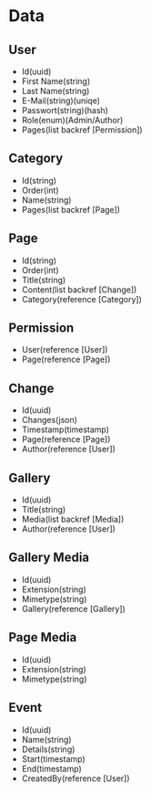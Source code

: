 # Data
## User
- Id(uuid)
- First Name(string)
- Last Name(string)
- E-Mail(string)(uniqe)
- Passwort(string)(hash)
- Role(enum)(Admin/Author)
- Pages(list backref [Permission])

## Category
- Id(string)
- Order(int)
- Name(string)
- Pages(list backref [Page])

## Page
- Id(string)
- Order(int)
- Title(string)
- Content(list backref [Change])
- Category(reference [Category])

## Permission
- User(reference [User])
- Page(reference [Page])

## Change
- Id(uuid)
- Changes(json)
- Timestamp(timestamp)
- Page(reference [Page])
- Author(reference [User])

## Gallery
- Id(uuid)
- Title(string)
- Media(list backref [Media])
- Author(reference [User])

## Gallery Media
- Id(uuid)
- Extension(string)
- Mimetype(string)
- Gallery(reference [Gallery])

## Page Media
- Id(uuid)
- Extension(string)
- Mimetype(string)

## Event
- Id(uuid)
- Name(string)
- Details(string)
- Start(timestamp)
- End(timestamp)
- CreatedBy(reference [User])

